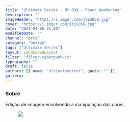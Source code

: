 ```yaml
---
title: "Ultimate Series - Nº 034 - Power Awakening"
description: ""
imageHeader: "https://i.imgur.com/jtES058.jpg"
cover: "https://i.imgur.com/jtES058.jpg"
date: "2021-04-06 21:00"
modifiedDate: ""
channel: "Arts"
category: "Design"
tags: ["Ultimate Series"]
layout: LandscapeLayout
filter: "filter-cyberpunk-ix"
typography: ""
draft: false
authors: [{ name: "ultimatemercer", quote: "" }]
gallery:
---
```


### Sobre

Edição de imagem envolvendo a manipulação das cores.

<figure>
<img src="https://i.imgur.com/jtES058.jpg" className="max-w-none mx-auto block"/>
</figure>
